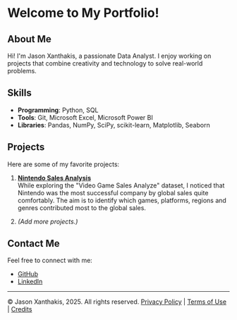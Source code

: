 # Welcome to My Portfolio!

## About Me
Hi! I'm Jason Xanthakis, a passionate Data Analyst. I enjoy working on projects that combine creativity and technology to solve real-world problems.

## Skills
- **Programming**: Python, SQL
- **Tools**: Git, Microsoft Excel, Microsoft Power BI
- **Libraries**: Pandas, NumPy, SciPy, scikit-learn, Matplotlib, Seaborn

## Projects
Here are some of my favorite projects:

1. **[Nintendo Sales Analysis](Video_Game_Sales_Analysis/README.md)**  
   While exploring the "Video Game Sales Analyze" dataset, I noticed that Nintendo was the most successful company by global sales quite comfortably. The aim is to identify which games, platforms, regions and genres contributed most to the global sales.

2. *(Add more projects.)*

## Contact Me
Feel free to connect with me:
- [GitHub](https://github.com/jasonxanthakis)
- [LinkedIn](https://linkedin.com/in/jason-xanthakis)

---

© Jason Xanthakis, 2025. All rights reserved.
[Privacy Policy](legal_and_attribution.md/#privacy-policy) | [Terms of Use](legal_and_attribution.md/#terms-of-use) | [Credits](legal_and_attribution.md/#credits)
